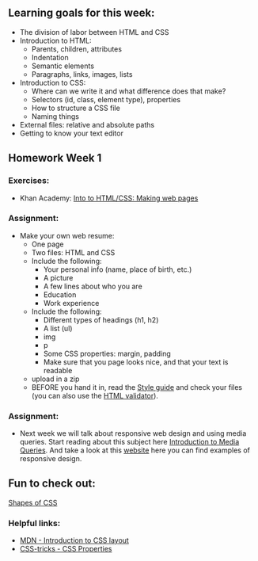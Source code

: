 ## Learning goals for this week:
 * The division of labor between HTML and CSS
 * Introduction to HTML:
    * Parents, children, attributes
    * Indentation
    * Semantic elements
    * Paragraphs, links, images, lists
 * Introduction to CSS:
    * Where can we write it and what difference does that make?
    * Selectors (id, class, element type), properties
    * How to structure a CSS file
    * Naming things
 * External files: relative and absolute paths
 * Getting to know your text editor
 

## Homework Week 1

### Exercises:
 * Khan Academy: [Into to HTML/CSS: Making web pages](https://nl.khanacademy.org/computing/computer-programming/html-css)
  

### Assignment:
 * Make your own web resume:
    * One page 
    * Two files: HTML and CSS
    * Include the following:
  	    * Your personal info (name, place of birth, etc.)
  	    * A picture
  	    * A few lines about who you are
  	    * Education
  	    * Work experience
    * Include the following:
  	    * Different types of headings (h1, h2)
  	    * A list (ul)
  	    * img
  	    * p
  	    * Some CSS properties: margin, padding 
  	    * Make sure that you page looks nice, and that your text is readable
    * upload in a zip
    * BEFORE you hand it in, read the [Style guide](http://www.w3schools.com/html/html5_syntax.asp) and check your files (you can also use the [HTML validator](https://validator.w3.org)).

### Assignment:
  * Next week we will talk about responsive web design and using media queries. Start reading about this subject here [Introduction to Media Queries](https://varvy.com/mobile/media-queries.html). And take a look at this [website](http://mediaqueri.es) here you can find examples of responsive design.

## Fun to check out:
[Shapes of CSS](https://css-tricks.com/examples/ShapesOfCSS/)

### Helpful links:
 * [MDN - Introduction to CSS layout](https://developer.mozilla.org/en-US/docs/Learn/CSS/CSS_layout/Introduction)
 * [CSS-tricks - CSS Properties](https://css-tricks.com/almanac/properties/)
